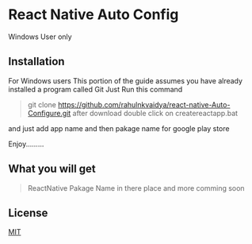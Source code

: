 # React Native Auto Config

Windows User only

## Installation
For Windows users
This portion of the guide assumes you have already installed a program called Git
Just Run this command 
> git clone https://github.com/rahulnkvaidya/react-native-Auto-Configure.git
after download double click on 
> createreactapp.bat 

and just add app name and then pakage name for google play store

Enjoy.........

## What you will get

> ReactNative 
> Pakage Name in there place
 and more comming soon
## License
[MIT](https://choosealicense.com/licenses/mit/)
